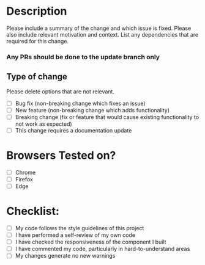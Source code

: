 # Description

Please include a summary of the change and which issue is fixed. Please also include relevant motivation and context. List any dependencies that are required for this change.
### Any PRs should be done to the **update** branch only

## Type of change

Please delete options that are not relevant.

- [ ] Bug fix (non-breaking change which fixes an issue)
- [ ] New feature (non-breaking change which adds functionality)
- [ ] Breaking change (fix or feature that would cause existing functionality to not work as expected)
- [ ] This change requires a documentation update

# Browsers Tested on?

- [ ] Chrome
- [ ] Firefox
- [ ] Edge

# Checklist:

- [ ] My code follows the style guidelines of this project
- [ ] I have performed a self-review of my own code
- [ ] I have checked the responsiveness of the component I built
- [ ] I have commented my code, particularly in hard-to-understand areas
- [ ] My changes generate no new warnings
